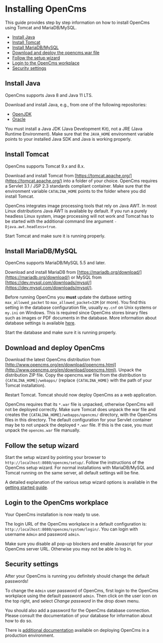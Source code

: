 # Installing OpenCms

This guide provides step by step information on how to install OpenCms using Tomcat and MariaDB/MySQL.

- [Install Java](#install-java)
- [Install Tomcat](#install-tomcat)
- [Install MariaDB/MySQL](#install-mariadb-mysql)
- [Download and deploy the opencms.war file](#download-and-deploy-the-opencms-war-file)
- [Follow the setup wizard](#follow-the-setup-wizard)
- [Login to the OpenCms workplace](#login-to-the-opencms-workplace)
- [Security settings](#security-settings)

## Install Java

OpenCms supports Java 8 and Java 11 LTS.

Download and install Java, e.g., from one of the following repositories:

* [OpenJDK](https://openjdk.java.net/projects/jdk/)
* [Oracle](https://www.oracle.com/java/technologies/downloads/)

You must install a Java JDK (Java Development Kit), not a JRE (Java Runtime Environment).
Make sure that the `JAVA_HOME` environment variable points to your installed Java SDK and Java is working properly.

## Install Tomcat

OpenCms supports Tomcat 9.x and 8.x.

Download and install Tomcat from [https://tomcat.apache.org/](https://tomcat.apache.org/) into a folder of your choice.
OpenCms requires a Servlet 3.1 / JSP 2.3 standards compliant container.
Make sure that the environment variable `CATALINA_HOME` points to the folder where you did install Tomcat.

OpenCms integrates image processing tools that rely on Java AWT. In most Linux distributions Java AWT is available by default.
If you run a purely headless Linux system, image processing will not work and Tomcat has to be started with the additional command line argument `-Djava.awt.headless=true`.

Start Tomcat and make sure it is running properly.

## Install MariaDB/MySQL

OpenCms supports MariaDB/MySQL 5.5 and later.

Download and install MariaDB from [https://mariadb.org/download/](https://mariadb.org/download/) or MySQL from [https://dev.mysql.com/downloads/mysql/](https://dev.mysql.com/downloads/mysql/).

Before running OpenCms you **must** update the datbase setting `max_allowed_packet` to `max_allowed_packet=32M` (or more).
You find this setting in the database configuration file, usually `my.cnf` on Unix systems or `my.ini` on Windows.
This is required since OpenCms stores binary files such as images or PDF documents in the database.
More information about database settings is available [here](https://documentation.opencms.org/opencms-documentation/server-installation/).

Start the database and make sure it is running properly.

## Download and deploy OpenCms

Download the latest OpenCms distribution from [http://www.opencms.org/en/download/opencms.html](http://www.opencms.org/en/download/opencms.html).
Unpack the distribution ZIP file.
Copy the opencms.war file from the distribution to `{CATALINA_HOME}/webapps/` (replace `{CATALINA_HOME}` with the path of your Tomcat installation).

Restart Tomcat.
Tomcat should now deploy OpenCms as a web application.

OpenCms requires that its `*.war` file is unpacked, otherwise OpenCms will not be deployed correctly.
Make sure Tomcat does unpack the war file and creates the `{CATALINA_HOME}/webapps/opencms/` directory, with the OpenCms files in this directory.
The default configuration for your Servlet container may be to not unpack the deployed `*.war` file.
If this is the case, you must unpack the `opencms.war` file manually.

## Follow the setup wizard

Start the setup wizard by pointing your browser to `http://localhost:8080/opencms/setup/`.
Follow the instructions of the OpenCms setup wizard.
For normal installations with MariaDB/MySQL and Tomcat running on the same server, all default settings will be fine.

A detailed explanation of the various setup wizard options is available in the [getting started guide](https://documentation.opencms.org/opencms-documentation/introduction/getting-started/).

## Login to the OpenCms workplace

Your OpenCms installation is now ready to use.

The login URL of the OpenCms workplace in a default configuration is: `http://localhost:8080/opencms/system/login/`.
You can login with username `Admin` and password `admin`.

Make sure you disable all pop-up blockers and enable Javascript for your OpenCms server URL.
Otherwise you may not be able to log in.

## Security settings

After your OpenCms is running you definitely should change the default passwords!

To change the `Admin` user password of OpenCms, first login to the OpenCms workplace using the default password `admin`.
Then click on the user icon on the top right, and select *Change password* in the drop down menu.

You should also add a password for the OpenCms database connection.
Please consult the documentation of your database for information about how to do so.

There is [additional documentation](https://documentation.opencms.org/opencms-documentation/server-installation/) available on deploying OpenCms in a production environment.
